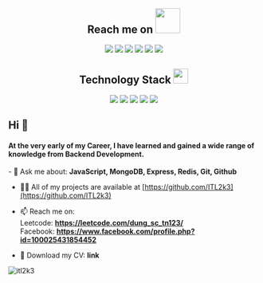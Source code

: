 <h2 align="center">Reach me on <img src="https://media.giphy.com/media/mGcNjsfWAjY5AEZNw6/giphy.gif" width="50"></h2>
<p align="center">
<img src="https://img.shields.io/badge/-JavaScript-black?style=flat-square&logo=javascript"/>
<img src="https://img.shields.io/badge/-Nodejs-black?style=flat-square&logo=Node.js"/>
<img src="https://img.shields.io/badge/-Expressjs-black?style=flat-square&logo=Express.js"/>
<img src="https://img.shields.io/badge/-MongoDB-black?style=flat-square&logo=mongodb"/>

<img src="https://img.shields.io/badge/-Git-black?style=flat-square&logo=git"/>
<img src="https://img.shields.io/badge/-GitHub-black?style=flat-square&logo=github"/>
</p>

<p align="center">
<h2 align="center">Technology Stack <img src="https://media.giphy.com/media/WUlplcMpOCEmTGBtBW/giphy.gif" width="30"></h2>


<p align="center">
<img src="https://img.shields.io/badge/C-00599C?style=flat-square&logo=c&logoColor=white"/>
<img src="https://img.shields.io/badge/-java-E34A86?style=flat-square&logo=java"/>
<img src="https://img.shields.io/badge/-C++-00599C?style=flat-square&logo=c"/>
<img src="https://img.shields.io/badge/-HTML5-E34F26?style=flat-square&logo=html5&logoColor=white"/>
<img src="https://img.shields.io/badge/-CSS3-1572B6?style=flat-square&logo=css3"/>

</p>

## Hi 👋 
<h4>At the very early of my Career, I have learned and gained a wide range of knowledge from Backend Development. </h4>
- 💬 Ask me about: <b>JavaScript, MongoDB, Express, Redis, Git, Github</b>


- 👨‍💻 All of my projects are available at [https://github.com/ITL2k3](https://github.com/ITL2k3)

- 📫 Reach me on:<br>
    Leetcode:  **https://leetcode.com/dung_sc_tn123/** <br>
    Facebook:  **https://www.facebook.com/profile.php?id=100025431854452**
  <br>
- 📄 Download my CV: **link**
    



<p><img align="left" src="https://github-readme-stats.vercel.app/api/top-langs?username=itl2k3&show_icons=true&locale=en&layout=compact" alt="itl2k3" /></p>


